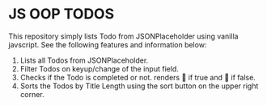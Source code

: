 # JS OOP TODOS

This repository simply lists Todo from JSONPlaceholder using vanilla javscript. See the following features and information below:

1. Lists all Todos from JSONPlaceholder.
2. Filter Todos on keyup/change of the input field.
3. Checks if the Todo is completed or not. renders 🏁 if true and 🚧 if false.
2. Sorts the Todos by Title Length using the sort button on the upper right corner.